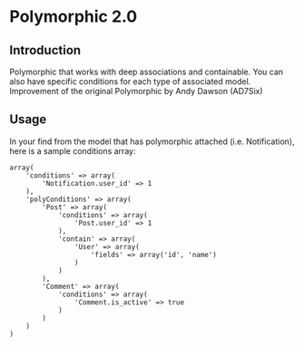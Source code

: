 # Polymorphic 2.0

## Introduction
Polymorphic that works with deep associations and containable. You can also have specific conditions for each type of associated model. Improvement of the original Polymorphic by Andy Dawson (AD7Six)

## Usage
In your find from the model that has polymorphic attached (i.e. Notification), here is a sample conditions array:

	array(
		'conditions' => array(
			'Notification.user_id' => 1
		),
		'polyConditions' => array(
			'Post' => array(
				'conditions' => array(
					'Post.user_id' => 1
				),
				'contain' => array(
					'User' => array(
						'fields' => array('id', 'name')
					)
				)
			),
			'Comment' => array(
				'conditions' => array(
					'Comment.is_active' => true
				)
			)
		)
	)	